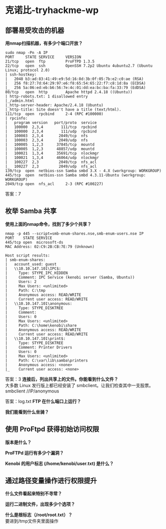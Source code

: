 # 克诺比-tryhackme-wp

## 部署易受攻击的机器

**用nmap扫描机器，有多少个端口开放？**  
``````
sudo nmap -Pn -A IP
PORT     STATE SERVICE     VERSION
21/tcp   open  ftp         ProFTPD 1.3.5
22/tcp   open  ssh         OpenSSH 7.2p2 Ubuntu 4ubuntu2.7 (Ubuntu Linux; protocol 2.0)
| ssh-hostkey: 
|   2048 b3:ad:83:41:49:e9:5d:16:8d:3b:0f:05:7b:e2:c0:ae (RSA)
|   256 f8:27:7d:64:29:97:e6:f8:65:54:65:22:f7:c8:1d:8a (ECDSA)
|_  256 5a:06:ed:eb:b6:56:7e:4c:01:dd:ea:bc:ba:fa:33:79 (EdDSA)
80/tcp   open  http        Apache httpd 2.4.18 ((Ubuntu))
| http-robots.txt: 1 disallowed entry 
|_/admin.html
|_http-server-header: Apache/2.4.18 (Ubuntu)
|_http-title: Site doesn't have a title (text/html).
111/tcp  open  rpcbind     2-4 (RPC #100000)
| rpcinfo: 
|   program version   port/proto  service
|   100000  2,3,4        111/tcp  rpcbind
|   100000  2,3,4        111/udp  rpcbind
|   100003  2,3,4       2049/tcp  nfs
|   100003  2,3,4       2049/udp  nfs
|   100005  1,2,3      37845/tcp  mountd
|   100005  1,2,3      48857/udp  mountd
|   100021  1,3,4      35691/tcp  nlockmgr
|   100021  1,3,4      46064/udp  nlockmgr
|   100227  2,3         2049/tcp  nfs_acl
|_  100227  2,3         2049/udp  nfs_acl
139/tcp  open  netbios-ssn Samba smbd 3.X - 4.X (workgroup: WORKGROUP)
445/tcp  open  netbios-ssn Samba smbd 4.3.11-Ubuntu (workgroup: WORKGROUP)
2049/tcp open  nfs_acl     2-3 (RPC #100227)
``````
答案：7

## 枚举 Samba 共享

**使用上面的nmap命令，找到了多少个共享？**  
``````
nmap -p 445 --script=smb-enum-shares.nse,smb-enum-users.nse IP
PORT    STATE SERVICE
445/tcp open  microsoft-ds
MAC Address: 02:C9:2B:CB:7E:79 (Unknown)

Host script results:
| smb-enum-shares: 
|   account_used: guest
|   \\10.10.147.101\IPC$: 
|     Type: STYPE_IPC_HIDDEN
|     Comment: IPC Service (kenobi server (Samba, Ubuntu))
|     Users: 2
|     Max Users: <unlimited>
|     Path: C:\tmp
|     Anonymous access: READ/WRITE
|     Current user access: READ/WRITE
|   \\10.10.147.101\anonymous: 
|     Type: STYPE_DISKTREE
|     Comment: 
|     Users: 0
|     Max Users: <unlimited>
|     Path: C:\home\kenobi\share
|     Anonymous access: READ/WRITE
|     Current user access: READ/WRITE
|   \\10.10.147.101\print$: 
|     Type: STYPE_DISKTREE
|     Comment: Printer Drivers
|     Users: 0
|     Max Users: <unlimited>
|     Path: C:\var\lib\samba\printers
|     Anonymous access: <none>
|_    Current user access: <none>
``````
答案：3
**连接后，列出共享上的文件。你能看到什么文件？**  
大多数 Linux 发行版上都已经安装了 smbclient。让我们检查其中一支股票。  
smbclient //IP/anonymous  

答案：log.txt
**FTP 在什么端口上运行？**  



**我们能看到什么坐骑？**  

## 使用 ProFtpd 获得初始访问权限

**版本是什么？**  

**ProFTPd 运行有多少个漏洞？**  

**Kenobi 的用户标志 (/home/kenobi/user.txt) 是什么？**  

## 通过路径变量操作进行权限提升

**什么文件看起来特别不寻常？**  

**运行二进制文件，出现多少个选项？**  

**什么是根标志（/root/root.txt）？**  
要进到/tmp文件夹里面操作

